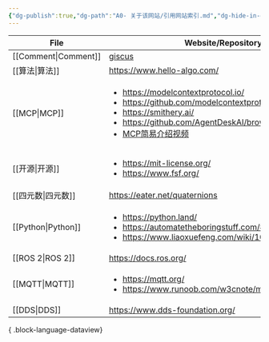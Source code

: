 ```yaml
---
{"dg-publish":true,"dg-path":"A0- 关于该网站/引用网站索引.md","dg-hide-in-graph":true,"permalink":"/A0- 关于该网站/引用网站索引/","hideInGraph":true,"dgPassFrontmatter":true,"noteIcon":"","created":"2025-05-01T02:12:34.920+08:00","updated":"2025-05-03T10:45:22.254+08:00"}
---
```



| File                    | Website/Repository                                                                                                                                                                                                                                                                                                                     |
| ----------------------- | -------------------------------------------------------------------------------------------------------------------------------------------------------------------------------------------------------------------------------------------------------------------------------------------------------------------------------------- |
| [[Comment\|Comment]] | [giscus](https://giscus.app/)                                                                                                                                                                                                                                                                                                          |
| [[算法\|算法]]           | https://www.hello-algo.com/                                                                                                                                                                                                                                                                                                            |
| [[MCP\|MCP]]         | <ul><li>https://modelcontextprotocol.io/</li><li>https://github.com/modelcontextprotocol/servers</li><li>https://smithery.ai/</li><li>https://github.com/AgentDeskAI/browser-tools-mcp</li><li>[MCP简易介绍视频](https://www.bilibili.com/video/BV1AnQNYxEsy/?spm_id_from=333.1391.0.0&vd_source=dba046a94f2c543cbb2a7f7c4747fe67)</li></ul> |
| [[开源\|开源]]           | <ul><li>https://mit-license.org/</li><li>https://www.fsf.org/</li></ul>                                                                                                                                                                                                                                                                |
| [[四元数\|四元数]]         | https://eater.net/quaternions                                                                                                                                                                                                                                                                                                          |
| [[Python\|Python]]   | <ul><li>https://python.land/</li><li>https://automatetheboringstuff.com/#toc</li><li>https://www.liaoxuefeng.com/wiki/1016959663602400</li></ul>                                                                                                                                                                                       |
| [[ROS 2\|ROS 2]]     | https://docs.ros.org/                                                                                                                                                                                                                                                                                                                  |
| [[MQTT\|MQTT]]       | <ul><li>https://mqtt.org/</li><li>https://www.runoob.com/w3cnote/mqtt-intro.html</li></ul>                                                                                                                                                                                                                                             |
| [[DDS\|DDS]]         | https://www.dds-foundation.org/                                                                                                                                                                                                                                                                                                        |

{ .block-language-dataview}


